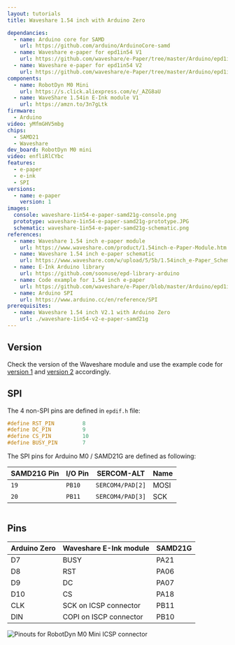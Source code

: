 ```yaml
---
layout: tutorials
title: Waveshare 1.54 inch with Arduino Zero

dependancies:
  - name: Arduino core for SAMD
    url: https://github.com/arduino/ArduinoCore-samd
  - name: Waveshare e-paper for epd1in54 V1
    url: https://github.com/waveshare/e-Paper/tree/master/Arduino/epd1in54
  - name: Waveshare e-paper for epd1in54 V2
    url: https://github.com/waveshare/e-Paper/tree/master/Arduino/epd1in54_V2
components:
  - name: RobotDyn M0 Mini
    url: https://s.click.aliexpress.com/e/_AZG8aU
  - name: WaveShare 1.54in E-Ink module V1
    url: https://amzn.to/3n7gLtk
firmware:
  - Arduino
video: yMfmGHV5mbg
chips:
  - SAMD21
  - Waveshare
dev_board: RobotDyn M0 mini
video: enfliRlCYbc
features:
  - e-paper
  - e-ink
  - SPI
versions:
  - name: e-paper
    version: 1
images:
  console: waveshare-1in54-e-paper-samd21g-console.png
  prototype: waveshare-1in54-e-paper-samd21g-prototype.JPG
  schematic: waveshare-1in54-e-paper-samd21g-schematic.png
references:
  - name: Waveshare 1.54 inch e-paper module
    url: https://www.waveshare.com/product/1.54inch-e-Paper-Module.htm
  - name: Waveshare 1.54 inch e-paper schematic
    url: https://www.waveshare.com/w/upload/5/5b/1.54inch_e-Paper_Schematic.pdf
  - name: E-Ink Arduino library
    url: https://github.com/soonuse/epd-library-arduino
  - name: Code example for 1.54 inch e-paper
    url: https://github.com/waveshare/e-Paper/blob/master/Arduino/epd1in54/epd1in54.ino
  - name: Arduino SPI
    url: https://www.arduino.cc/en/reference/SPI
prerequisites:
  - name: Waveshare 1.54 inch V2.1 with Arduino Zero
    url: ./waveshare-1in54-v2-e-paper-samd21g
---
```


## Version

Check the version of the Waveshare module and use the example code for [version 1](https://github.com/waveshare/e-Paper/tree/master/Arduino/epd1in54) and [version 2](https://github.com/waveshare/e-Paper/tree/master/Arduino/epd1in54_V2) accordingly.

## SPI

The 4 non-SPI pins are defined in `epdif.h` file:

```c
#define RST_PIN         8
#define DC_PIN          9
#define CS_PIN          10
#define BUSY_PIN        7
```

The SPI pins for Arduino M0 / SAMD21G are defined as following:

| SAMD21G Pin | I/O Pin | SERCOM-ALT | Name |
| ------ | ------ | ------ | ------ |
| `19` | `PB10` | `SERCOM4/PAD[2]` | MOSI |
| `20` | `PB11` | `SERCOM4/PAD[3]` | SCK |

<img src="{{ site.url }}/assets/images/tutorials/lora-duplex-samd21g-pin-mux.png" alt="">

## Pins

| Arduino Zero | Waveshare E-Ink module | SAMD21G
| ------ | ------ | ------
| D7 | BUSY | PA21
| D8 | RST | PA06
| D9 | DC | PA07
| D10 | CS | PA18
| CLK | SCK on ICSP connector | PB11
| DIN | COPI on ISCP connector | PB10

<img src="{{ site.url }}/assets/images/tutorials/waveshare-1in54-e-paper-samd21g-pinout.png" alt="Pinouts for RobotDyn M0 Mini ICSP connector">
